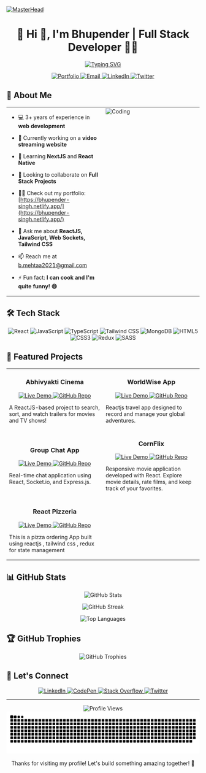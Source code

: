 [![MasterHead](https://user-images.githubusercontent.com/74038190/221352995-5ac18bdf-1a19-4f99-bbb6-77559b220470.gif)](https://bhupender-singh.netlify.app/)

<h1 align="center">🚀 Hi 👋, I'm Bhupender | Full Stack Developer 🧑‍💻</h1>

<div align="center">
  <a href="https://git.io/typing-svg">
    <img src="https://readme-typing-svg.herokuapp.com?font=Fira+Code&size=22&duration=3000&pause=1000&color=00FF00&center=true&vCenter=true&width=600&lines=Passionate+Full+Stack+Developer;3%2B+Years+of+Web+Development+Experience;Always+learning+new+technologies" alt="Typing SVG" />
  </a>
</div>

<p align="center">
  <a href="https://bhupender-singh.netlify.app/" target="_blank">
    <img src="https://img.shields.io/badge/Portfolio-FF5722?style=for-the-badge&logo=todoist&logoColor=white" alt="Portfolio" />
  </a>
  <a href="mailto:b.mehtaa2021@gmail.com">
    <img src="https://img.shields.io/badge/Email-D14836?style=for-the-badge&logo=gmail&logoColor=white" alt="Email" />
  </a>
  <a href="https://www.linkedin.com/in/bhupender-mehta-661331226" target="_blank">
    <img src="https://img.shields.io/badge/LinkedIn-0077B5?style=for-the-badge&logo=linkedin&logoColor=white" alt="LinkedIn" />
  </a>
  <a href="https://x.com/Bhupender_Codes" target="_blank">
    <img src="https://img.shields.io/badge/Twitter-1DA1F2?style=for-the-badge&logo=twitter&logoColor=white" alt="Twitter" />
  </a>
</p>

## 🚀 About Me

<table>
  <tr>
    <td valign="top" width="50%">

- 💻 3+ years of experience in **web development**
- 🔭 Currently working on a **video streaming website**
- 🌱 Learning **NextJS** and **React Native**
- 👯 Looking to collaborate on **Full Stack Projects**
- 👨‍💻 Check out my portfolio: [https://bhupender-singh.netlify.app/](https://bhupender-singh.netlify.app/)
- 💬 Ask me about **ReactJS, JavaScript, Web Sockets, Tailwind CSS**
- 📫 Reach me at [b.mehtaa2021@gmail.com](mailto:b.mehtaa2021@gmail.com)
- ⚡ Fun fact: **I can cook and I'm quite funny! 😄**

    </td>
    <td valign="top" width="50%">
      <img src="https://miro.medium.com/v2/resize:fit:828/format:webp/1*zVnWJtyGOX_kUIDm6ccCfQ.gif" alt="Coding" width="100%">
    </td>
  </tr>
</table>

## 🛠️ Tech Stack

<p align="center">
  <img src="https://img.shields.io/badge/React-20232A?style=for-the-badge&logo=react&logoColor=61DAFB" alt="React" />
  <img src="https://img.shields.io/badge/JavaScript-F7DF1E?style=for-the-badge&logo=javascript&logoColor=black" alt="JavaScript" />
  <img src="https://img.shields.io/badge/TypeScript-007ACC?style=for-the-badge&logo=typescript&logoColor=white" alt="TypeScript" />
  <img src="https://img.shields.io/badge/Tailwind_CSS-38B2AC?style=for-the-badge&logo=tailwind-css&logoColor=white" alt="Tailwind CSS" />
  <img src="https://img.shields.io/badge/MongoDB-4EA94B?style=for-the-badge&logo=mongodb&logoColor=white" alt="MongoDB" />
  <img src="https://img.shields.io/badge/HTML5-E34F26?style=for-the-badge&logo=html5&logoColor=white" alt="HTML5" />
  <img src="https://img.shields.io/badge/CSS3-1572B6?style=for-the-badge&logo=css3&logoColor=white" alt="CSS3" />
  <img src="https://img.shields.io/badge/Redux-593D88?style=for-the-badge&logo=redux&logoColor=white" alt="Redux" />
  <img src="https://img.shields.io/badge/Sass-CC6699?style=for-the-badge&logo=sass&logoColor=white" alt="SASS" />
</p>

## 🚀 Featured Projects

<table>
  <tr>
    <td width="50%">
      <h3 align="center">Abhivyakti Cinema</h3>
      <p align="center">
        <a href="https://abhivyakti-cinema.vercel.app/" target="_blank">
          <img src="https://img.shields.io/badge/Live-00C7B7?style=for-the-badge&logo=vercel&logoColor=white" alt="Live Demo" />
        </a>
        <a href="https://github.com/bhupender2/Abhivyakti-Cinema" target="_blank">
          <img src="https://img.shields.io/badge/Repo-100000?style=for-the-badge&logo=github&logoColor=white" alt="GitHub Repo" />
        </a>
      </p>
      <p>A ReactJS-based project to search, sort, and watch trailers for movies and TV shows!</p>
    </td>
    <td width="50%">
      <h3 align="center">WorldWise App</h3>
      <p align="center">
        <a href="https://world-wise-teal-seven.vercel.app/" target="_blank">
          <img src="https://img.shields.io/badge/Live-00C7B7?style=for-the-badge&logo=vercel&logoColor=white" alt="Live Demo" />
        </a>
        <a href="https://github.com/bhupender2/WorldWise" target="_blank">
          <img src="https://img.shields.io/badge/Repo-100000?style=for-the-badge&logo=github&logoColor=white" alt="GitHub Repo" />
        </a>
      </p>
      <p>Reactjs travel app designed to record and manage your global adventures.</p>
    </td>
  </tr>
  <tr>
    <td width="50%">
      <h3 align="center">Group Chat App</h3>
      <p align="center">
        <a href="https://chat-app-five-teal.vercel.app/" target="_blank">
          <img src="https://img.shields.io/badge/Live-00C7B7?style=for-the-badge&logo=vercel&logoColor=white" alt="Live Demo" />
        </a>
        <a href="https://github.com/bhupender2/chat-app" target="_blank">
          <img src="https://img.shields.io/badge/Repo-100000?style=for-the-badge&logo=github&logoColor=white" alt="GitHub Repo" />
        </a>
      </p>
      <p>Real-time chat application using React, Socket.io, and Express.js.</p>
    </td>
    <td width="50%">
      <h3 align="center">CornFlix</h3>
      <p align="center">
        <a href="https://corn-flix.vercel.app/" target="_blank">
          <img src="https://img.shields.io/badge/Live-00C7B7?style=for-the-badge&logo=vercel&logoColor=white" alt="Live Demo" />
        </a>
        <a href="https://github.com/bhupender2/CornFlix" target="_blank">
          <img src="https://img.shields.io/badge/Repo-100000?style=for-the-badge&logo=github&logoColor=white" alt="GitHub Repo" />
        </a>
      </p>
      <p>Responsive movie application developed with React. Explore movie details, rate films, and keep track of your favorites.</p>
    </td>
  </tr>
  <tr>
       <td width="50%">
      <h3 align="center">React Pizzeria</h3>
      <p align="center">
        <a href="https://react-pizzeria2.vercel.app/" target="_blank">
          <img src="https://img.shields.io/badge/Live-00C7B7?style=for-the-badge&logo=vercel&logoColor=white" alt="Live Demo" />
        </a>
        <a href="https://github.com/Bhupender2/react-pizzeria" target="_blank">
          <img src="https://img.shields.io/badge/Repo-100000?style=for-the-badge&logo=github&logoColor=white" alt="GitHub Repo" />
        </a>
      </p>
      <p>This is a pizza ordering App built using reactjs , tailwind css , redux for state management</p>
    </td>
  </tr>
</table>

## 📊 GitHub Stats

<p align="center">
  <img src="https://github-readme-stats.vercel.app/api?username=bhupender2&show_icons=true&theme=radical" alt="GitHub Stats" />
</p>

<p align="center">
  <img src="https://github-readme-streak-stats.herokuapp.com/?user=bhupender2&theme=radical" alt="GitHub Streak" />
</p>

<p align="center">
  <img src="https://github-readme-stats.vercel.app/api/top-langs/?username=bhupender2&layout=compact&theme=radical" alt="Top Languages" />
</p>

## 🏆 GitHub Trophies

<p align="center">
  <img src="https://github-profile-trophy.vercel.app/?username=bhupender2&theme=radical&no-frame=false&no-bg=true&margin-w=4" alt="GitHub Trophies" />
</p>

## 🤝 Let's Connect

<p align="center">
  <a href="https://www.linkedin.com/in/bhupender-mehta-661331226" target="_blank">
    <img src="https://img.shields.io/badge/linkedin-%230077B5.svg?style=for-the-badge&logo=linkedin&logoColor=white" alt="LinkedIn">
  </a>
  <a href="https://codepen.io/bhupender2/" target="_blank">
    <img src="https://img.shields.io/badge/Codepen-000000?style=for-the-badge&logo=codepen&logoColor=white" alt="CodePen">
  </a>
  <a href="https://stackoverflow.com/users/20897994/bhupender-singh-mehta" target="_blank">
    <img src="https://img.shields.io/badge/-Stackoverflow-FE7A16?style=for-the-badge&logo=stack-overflow&logoColor=white" alt="Stack Overflow">
  </a>
  <a href="https://x.com/Bhupender_Codes" target="_blank">
    <img src="https://img.shields.io/badge/X-1DA1F2?style=for-the-badge&logo=twitter&logoColor=white" alt="Twitter">
  </a>
</p>

---

<div align="center">
  <img src="https://komarev.com/ghpvc/?username=bhupender2&label=Profile%20Views&color=0e75b6&style=flat" alt="Profile Views" />
</div>

<div align="center">
  <img src="https://github.com/Platane/snk/raw/output/github-contribution-grid-snake.svg" alt="GitHub Contribution Snake" />
</div>

<p align="center">
  Thanks for visiting my profile! Let's build something amazing together! 🚀
</p>
